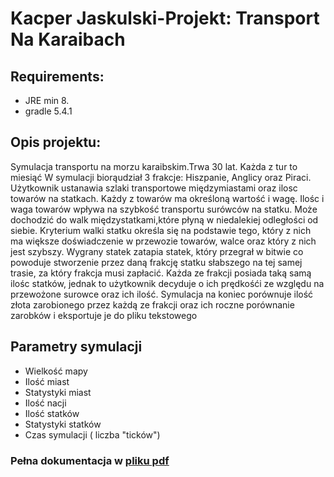 # Kacper Jaskulski-Projekt: Transport Na Karaibach
## Requirements:
* JRE min 8.
* gradle 5.4.1

## Opis projektu:
Symulacja transportu na morzu karaibskim.Trwa 30 lat. Każda z tur to miesiąć W symulacji biorąudział 3 frakcje: Hiszpanie, Anglicy oraz Piraci. Użytkownik ustanawia szlaki transportowe międzymiastami oraz ilosc towarów na statkach. Każdy z towarów ma określoną wartość i wagę. Ilośc i waga towarów wpływa na szybkość transportu surówców na statku. Może dochodzić do walk międzystatkami,które płyną w niedalekiej odległości od siebie. Kryterium walki statku określa się na podstawie tego, który z nich ma większe doświadczenie w przewozie towarów, walce oraz który z nich jest szybszy. Wygrany statek zatapia statek, który przegrał w bitwie co powoduje stworzenie przez daną frakcję statku słabszego na tej samej trasie, za który frakcja musi zapłacić. Każda ze frakcji posiada taką samą ilośc statków, jednak to użytkownik decyduje o ich prędkośći ze względu na przewożone surowce oraz ich ilość. Symulacja na koniec porównuje ilość złota zarobionego przez każdą ze frakcji oraz ich roczne porównanie  zarobków i eksportuje je do pliku tekstowego
## Parametry symulacji
* Wielkość mapy
* Ilość miast
* Statystyki miast
* Ilość nacji
* Ilość statków
* Statystyki statków
* Czas symulacji ( liczba "ticków")
### Pełna dokumentacja w [pliku pdf](https://github.com/anachim5/TransportNaKaraibach/blob/master/Documentation/Projekt_Etap_IV%20(1).pdf)
